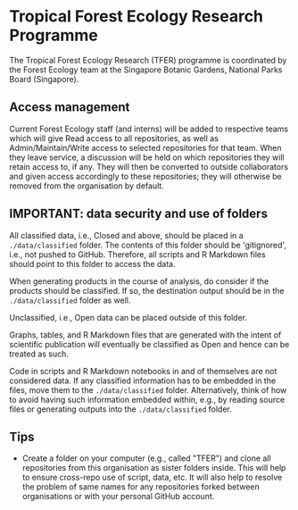 # Tropical Forest Ecology Research Programme

The Tropical Forest Ecology Research (TFER) programme is coordinated by the Forest Ecology team at the Singapore Botanic Gardens, National Parks Board (Singapore).

## Access management

Current Forest Ecology staff (and interns) will be added to respective teams which will give Read access to all repositories, as well as Admin/Maintain/Write access to selected repositories for that team. When they leave service, a discussion will be held on which repositories they will retain access to, if any. They will then be converted to outside collaborators and given access accordingly to these repositories; they will otherwise be removed from the organisation by default.

## IMPORTANT: data security and use of folders

All classified data, i.e., Closed and above, should be placed in a `./data/classified` folder. The contents of this folder should be 'gitignored', i.e., not pushed to GitHub. Therefore, all scripts and R Markdown files should point to this folder to access the data.

When generating products in the course of analysis, do consider if the products should be classified. If so, the destination output should be in the `./data/classified` folder as well.

Unclassified, i.e., Open data can be placed outside of this folder.

Graphs, tables, and R Markdown files that are generated with the intent of scientific publication will eventually be classified as Open and hence can be treated as such.

Code in scripts and R Markdown notebooks in and of themselves are not considered data. If any classified information has to be embedded in the files, move them to the `./data/classified` folder. Alternatively, think of how to avoid having such information embedded within, e.g., by reading source files or generating outputs into the `./data/classified` folder.

## Tips

* Create a folder on your computer (e.g., called "TFER") and clone all repositories from this organisation as sister folders inside. This will help to ensure cross-repo use of script, data, etc. It will also help to resolve the problem of same names for any repositories forked between organisations or with your personal GitHub account.
